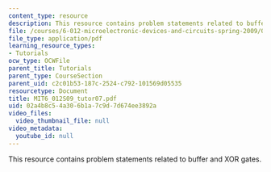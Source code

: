 ```yaml
---
content_type: resource
description: This resource contains problem statements related to buffer and XOR gates.
file: /courses/6-012-microelectronic-devices-and-circuits-spring-2009/02a4b8c54a306b1a7c9d7d674ee3892a_MIT6_012S09_tutor07.pdf
file_type: application/pdf
learning_resource_types:
- Tutorials
ocw_type: OCWFile
parent_title: Tutorials
parent_type: CourseSection
parent_uid: c2c01b53-187c-2524-c792-101569d05535
resourcetype: Document
title: MIT6_012S09_tutor07.pdf
uid: 02a4b8c5-4a30-6b1a-7c9d-7d674ee3892a
video_files:
  video_thumbnail_file: null
video_metadata:
  youtube_id: null
---
```

This resource contains problem statements related to buffer and XOR gates.

